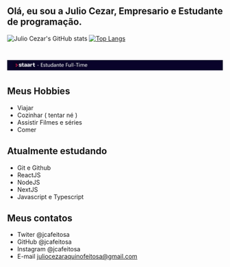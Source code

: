 ## Olá, eu sou a Julio Cezar, Empresario e Estudante de programação.

![Julio Cezar's GitHub stats](https://github-readme-stats.vercel.app/api?username=jcafeitosa&show_icons=true&theme=Showing)
[![Top Langs](https://github-readme-stats.vercel.app/api/top-langs/?username=jcafeitosa&layout=demo)](https://github.com/jcafeitosa/github-readme-stats)

<h1 align="center">
  <img alt="NextLevelWeek" title="#NextLevelWeek" src="https://github.com/jcafeitosa/git-staart/blob/main/barra.png" />
</h1>

## Meus Hobbies

- Viajar
- Cozinhar ( tentar né )
- Assistir Filmes e séries
- Comer

## Atualmente estudando

- Git e Github
- ReactJS
- NodeJS
- NextJS
- Javascript e Typescript

## Meus contatos

- Twiter @jcafeitosa
- GitHub @jcafeitosa
- Instagram @jcafeitosa
- E-mail juliocezaraquinofeitosa@gmail.com
